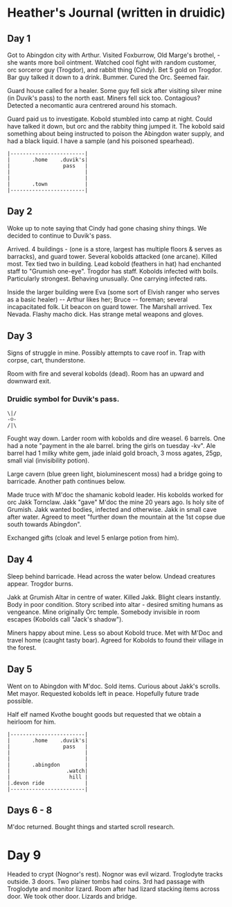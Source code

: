 # Heather's Journal (written in druidic)

## Day 1

Got to Abingdon city with Arthur. Visited Foxburrow, Old Marge's brothel, - she wants more boil ointment. Watched cool fight with random customer, orc sorceror guy (Trogdor), and rabbit thing (Cindy). Bet 5 gold on Trogdor. Bar guy talked it down to a drink. Bummer. Cured the Orc. Seemed fair.

Guard house called for a healer. Some guy fell sick after visiting silver mine (in Duvik's pass) to the north east. Miners fell sick too. Contagious? Detected a necomantic aura centrered around his stomach.

Guard paid us to investigate. Kobold stumbled into camp at night. Could have talked it down, but orc and the rabbity thing jumped it. The kobold said something about being instructed to poison the Abingdon water supply, and had a black liquid. I have a sample (and his poisoned spearhead).

    |------------------------|
    |       .home    .duvik's|
    |                 pass   |
    |                        |
    |                        |
    |       .town            |
    |------------------------|

## Day 2

Woke up to note saying that Cindy had gone chasing shiny things. We decided to continue to Duvik's pass.

Arrived. 4 buildings - (one is a store, largest has multiple floors & serves as barracks), and guard tower. Several kobolds attacked (one arcane). Killed most. Tex tied two in building. Lead kobold (feathers in hat) had enchanted staff to "Grumish one-eye". Trogdor has staff. Kobolds infected with boils. Particularly strongest. Behaving unusually. One carrying infected rats.

Inside the larger building were Eva (some sort of Elvish ranger who serves as a basic healer) -- Arthur likes her; Bruce -- foreman; several incapacitated folk. Lit beacon on guard tower. The Marshall arrived. Tex Nevada. Flashy macho dick. Has strange metal weapons and gloves.

## Day 3

Signs of struggle in mine. Possibly attempts to cave roof in. Trap with corpse, cart, thunderstone.

Room with fire and several kobolds (dead). Room has an upward and downward exit.

### Druidic symbol for Duvik's pass.
    \|/
    -☺-
    /|\

Fought way down. Larder room with kobolds and dire weasel. 6 barrels. One had a note "payment in the ale barrel. bring the girls on tuesday -kv". Ale barrel had 1 milky white gem, jade inlaid gold broach, 3 moss agates, 25gp, small vial (invisibility potion).

Large cavern (blue green light, bioluminescent moss) had a bridge going to barricade. Another path continues below.

Made truce with M'doc the shamanic kobold leader. His kobolds worked for orc Jakk Tornclaw. Jakk "gave" M'doc the mine 20 years ago. Is holy site of Grumish. Jakk wanted bodies, infected and otherwise. Jakk in small cave after water. Agreed to meet "further down the mountain at the 1st copse due south towards Abingdon".

Exchanged gifts (cloak and level 5 enlarge potion from him).

## Day 4

Sleep behind barricade. Head across the water below. Undead creatures appear. Trogdor burns.

Jakk at Grumish Altar in centre of water. Killed Jakk. Blight clears instantly. Body in poor condition. Story scribed into altar - desired smiting humans as vengeance. Mine originally Orc temple. Somebody invisible in room escapes (Kobolds call "Jack's shadow").

Miners happy about mine. Less so about Kobold truce. Met with M'Doc and travel home (caught tasty boar). Agreed for Kobolds to found their village in the forest.

## Day 5

Went on to Abingdon with M'doc. Sold items. Curious about Jakk's scrolls. Met mayor. Requested kobolds left in peace. Hopefully future trade possible.

Half elf named Kvothe bought goods but requested that we obtain a heirloom for him.


    |------------------------|
    |       .home    .duvik's|
    |                 pass   |
    |                        |
    |                        |
    |       .abingdon        |
    |                  .watch|
    |                   hill |
    |.devon ride             |
    |------------------------|

## Days 6 - 8

M'doc returned. Bought things and started scroll research.

# Day 9

Headed to crypt (Nognor's rest). Nognor was evil wizard. Troglodyte tracks outside. 3 doors. Two plainer tombs had coins. 3rd had passage with Troglodyte and monitor lizard. Room after had lizard stacking items across door. We took other door. Lizards and bridge.
